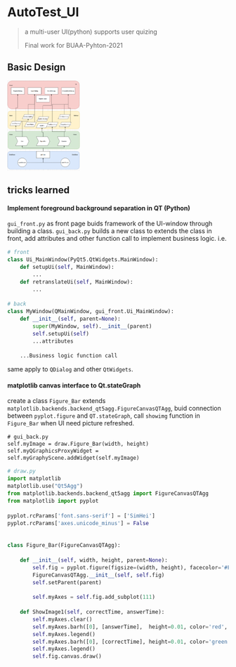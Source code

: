 # AutoTest_UI

> a multi-user UI(python) supports user quizing    
>
> Final work for BUAA-Pyhton-2021



## Basic Design

<img src="pic.png" alt="pic" style="zoom:20%;" />



## tricks learned

#### Implement foreground background separation in QT (Python)

`gui_front.py` as front page buids framework of the UI-window through     building a class. `gui_back.py` builds a new class to extends the class in front, add attributes and other function call to implement business logic. i.e.

```python
# front
class Ui_MainWindow(PyQt5.QtWidgets.MainWindow):
	def setupUi(self, MainWindow):
		...
	def retranslateUi(self, MainWindow):
		...

# back
class MyWindow(QMainWindow, gui_front.Ui_MainWindow):
    def __init__(self, parent=None):
        super(MyWindow, self).__init__(parent)
        self.setupUi(self)
        ...attributes
    
    ...Business logic function call  
```

same apply to `QDialog` and other `QtWidgets`.



#### matplotlib canvas interface to Qt.stateGraph

create a class `Figure_Bar` extends `matplotlib.backends.backend_qt5agg.FigureCanvasQTAgg`, buid connection between `pyplot.figure` and `QT.stateGraph`, call `showimg` function in `Figure_Bar` when UI need picture refreshed.

```
# gui_back.py
self.myImage = draw.Figure_Bar(width, height)
self.myQGraphicsProxyWidget = self.myGraphyScene.addWidget(self.myImage)
```

```python
# draw.py
import matplotlib
matplotlib.use("Qt5Agg")
from matplotlib.backends.backend_qt5agg import FigureCanvasQTAgg
from matplotlib import pyplot

pyplot.rcParams['font.sans-serif'] = ['SimHei']
pyplot.rcParams['axes.unicode_minus'] = False


class Figure_Bar(FigureCanvasQTAgg):

    def __init__(self, width, height, parent=None):
        self.fig = pyplot.figure(figsize=(width, height), facecolor='#FFFFFF', dpi=100, edgecolor='#FFFFFF')
        FigureCanvasQTAgg.__init__(self, self.fig)
        self.setParent(parent)

        self.myAxes = self.fig.add_subplot(111)

    def ShowImage1(self, correctTime, answerTime):
        self.myAxes.clear()
        self.myAxes.barh([0], [answerTime],  height=0.01, color='red', label="FalseTimes", align='center')
        self.myAxes.legend()
        self.myAxes.barh([0], [correctTime], height=0.01, color='green', label="correctTimes", align='center')
        self.myAxes.legend()
        self.fig.canvas.draw()
```

